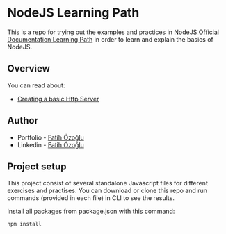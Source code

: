 # NodeJS Learning Path

This is a repo for trying out the examples and practices in [NodeJS Official Documentation Learning Path](https://nodejs.dev/learn) in order to learn and explain the basics of NodeJS.

## Overview

You can read about:

- [Creating a basic Http Server](basicHttpServer.js)

## Author

- Portfolio - [Fatih Özoğlu](https://fatihozoglu.github.io/react-portfolio/)
- Linkedin - [Fatih Özoğlu](https://www.linkedin.com/in/fatihozoglu/)

## Project setup

This project consist of several standalone Javascript files for different exercises and practises. You can download or clone this repo and run commands (provided in each file) in CLI to see the results.

Install all packages from package.json with this command:

```
npm install
```
